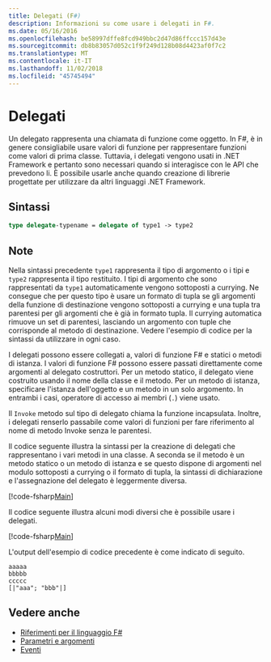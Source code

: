 ```yaml
---
title: Delegati (F#)
description: Informazioni su come usare i delegati in F#.
ms.date: 05/16/2016
ms.openlocfilehash: be58997dffe8fcd949bbc2d47d86ffccc157d43e
ms.sourcegitcommit: db8b83057d052c1f9f249d128b08d4423af0f7c2
ms.translationtype: MT
ms.contentlocale: it-IT
ms.lasthandoff: 11/02/2018
ms.locfileid: "45745494"
---
```

# <a name="delegates"></a>Delegati

Un delegato rappresenta una chiamata di funzione come oggetto. In F#, è in genere consigliabile usare valori di funzione per rappresentare funzioni come valori di prima classe. Tuttavia, i delegati vengono usati in .NET Framework e pertanto sono necessari quando si interagisce con le API che prevedono li. È possibile usarle anche quando creazione di librerie progettate per utilizzare da altri linguaggi .NET Framework.

## <a name="syntax"></a>Sintassi

```fsharp
type delegate-typename = delegate of type1 -> type2
```

## <a name="remarks"></a>Note

Nella sintassi precedente `type1` rappresenta il tipo di argomento o i tipi e `type2` rappresenta il tipo restituito. I tipi di argomento che sono rappresentati da `type1` automaticamente vengono sottoposti a currying. Ne consegue che per questo tipo è usare un formato di tupla se gli argomenti della funzione di destinazione vengono sottoposti a currying e una tupla tra parentesi per gli argomenti che è già in formato tupla. Il currying automatica rimuove un set di parentesi, lasciando un argomento con tuple che corrisponde al metodo di destinazione. Vedere l'esempio di codice per la sintassi da utilizzare in ogni caso.

I delegati possono essere collegati a, valori di funzione F# e statici o metodi di istanza. I valori di funzione F# possono essere passati direttamente come argomenti al delegato costruttori. Per un metodo statico, il delegato viene costruito usando il nome della classe e il metodo. Per un metodo di istanza, specificare l'istanza dell'oggetto e un metodo in un solo argomento. In entrambi i casi, operatore di accesso ai membri (`.`) viene usato.

Il `Invoke` metodo sul tipo di delegato chiama la funzione incapsulata. Inoltre, i delegati renserlo passabile come valori di funzioni per fare riferimento al nome di metodo Invoke senza le parentesi.

Il codice seguente illustra la sintassi per la creazione di delegati che rappresentano i vari metodi in una classe. A seconda se il metodo è un metodo statico o un metodo di istanza e se questo dispone di argomenti nel modulo sottoposti a currying o il formato di tupla, la sintassi di dichiarazione e l'assegnazione del delegato è leggermente diversa.

[!code-fsharp[Main](../../../samples/snippets/fsharp/lang-ref-2/snippet4201.fs)]

Il codice seguente illustra alcuni modi diversi che è possibile usare i delegati.

[!code-fsharp[Main](../../../samples/snippets/fsharp/lang-ref-2/snippet4202.fs)]

L'output dell'esempio di codice precedente è come indicato di seguito.

```console
aaaaa
bbbbb
ccccc
[|"aaa"; "bbb"|]
```

## <a name="see-also"></a>Vedere anche

- [Riferimenti per il linguaggio F#](index.md)
- [Parametri e argomenti](parameters-and-arguments.md)
- [Eventi](members/events.md)
